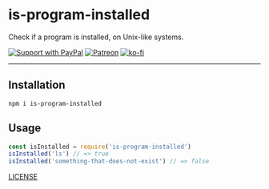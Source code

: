 # is-program-installed

Check if a program is installed, on Unix-like systems.

[![Support with PayPal](https://img.shields.io/badge/paypal-donate-yellow.png)](https://paypal.me/zacanger) [![Patreon](https://img.shields.io/badge/patreon-donate-yellow.svg)](https://www.patreon.com/zacanger) [![ko-fi](https://img.shields.io/badge/donate-KoFi-yellow.svg)](https://ko-fi.com/U7U2110VB)

--------

## Installation

`npm i is-program-installed`

## Usage

```javascript
const isInstalled = require('is-program-installed')
isInstalled('ls') // => true
isInstalled('something-that-does-not-exist') // => false
```

[LICENSE](./LICENSE.md)
